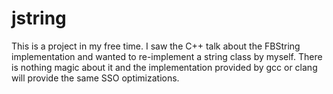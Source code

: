 # jstring
This is a project in my free time. I saw the C++ talk about the FBString implementation and wanted to re-implement a string class by myself. There is nothing magic about it and the implementation provided by gcc or clang will provide the same SSO optimizations.

